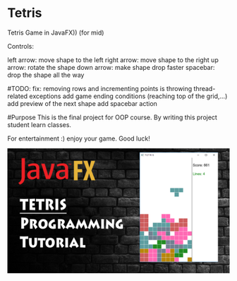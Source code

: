 # Tetris
Tetris Game in JavaFX)) (for mid)

Controls:

left arrow: move shape to the left
right arrow: move shape to the right
up arrow: rotate the shape
down arrow: make shape drop faster
spacebar: drop the shape all the way

#TODO:
fix: removing rows and incrementing points is throwing thread-related exceptions
add game ending conditions (reaching top of the grid,...)
add preview of the next shape
add spacebar action

#Purpose
This is the final project for OOP course.
 By writing this project student learn classes.



For entertainment :) enjoy your game.
Good luck!

![Tetris](thum.jpg)
